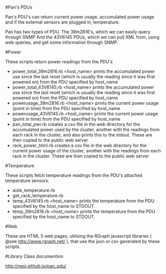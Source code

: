 #Pan's PDUs

Pan's PDU's can return current power usage, accumulated power usage and if the external sensors are plugged in, temperature.

Pan has two types of PDU. The 39m2816's, which we can easily query through SNMP
And the 43V6145 PDUs, which we can pull XML from, using web queries, and get some information through SNMP.

#Power

These scripts return power readings from the PDU's
* power_total_39m2816.rb <host_name>  prints the accumulated power use since the last reset (which is usually the reading since it was first powered on) from the PDU specified by host_name
* power_total_43V6145.rb <host_name>  prints the accumulated power use since the last reset (which is usually the reading since it was first powered on) from the PDU specified by host_name
* powerusage_39m2816.rb <host_name> prints the current power usage (point in time) from the PDU specified by host_name
* powerusage_43V6145.rb <host_name> prints the current power usage (point in time) from the PDU specified by host_name
* pan_total_pwr.rb creates a csv file in the web directory for the accumulated power used by the cluster, another with the readings from each rack in the cluster, and also prints this to the stdout. These are then copied to the public web server
* rack_power_html.rb creates a csv file in the web directory for the current power usage of the cluster, another with the readings from each rack in the cluster. These are then copied to the public web server

#Temperature

These scripts fetch temperature readings from the PDU's attached temperature sensors.
* aisle_temperature.rb
* get_rack_temperature.rb
* temp_43V6145.rb <host_name> prints the temperature from the PDU specified by the host_name to STDOUT.
* temp_39m2816.rb <host_nome> prints the temperature from the PDU specified by the host_name to STDOUT.

#Web

These are HTML 5 web pages, utilising the RGraph javascript libraries ( @see http://www.rgraph.net/ ), that use the json or csv generated by these scripts.

#Library Class documention

http://nesi.github.io/pan_pdu/
